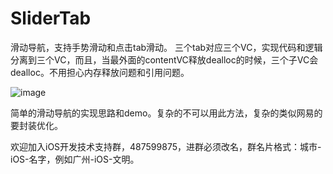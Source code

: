 # SliderTab
滑动导航，支持手势滑动和点击tab滑动。
三个tab对应三个VC，实现代码和逻辑分离到三个VC，而且，当最外面的contentVC释放dealloc的时候，三个子VC会dealloc。不用担心内存释放问题和引用问题。

![image](https://github.com/zhengwenming/SliderTab/blob/master/SilderTab/sliderTab.gif)   



简单的滑动导航的实现思路和demo。复杂的不可以用此方法，复杂的类似网易的要封装优化。

欢迎加入iOS开发技术支持群，487599875，进群必须改名，群名片格式：城市-iOS-名字，例如广州-iOS-文明。



